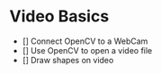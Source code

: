 # Video Basics

- [] Connect OpenCV to a WebCam
- [] Use OpenCV to open a video file
- [] Draw shapes on video






